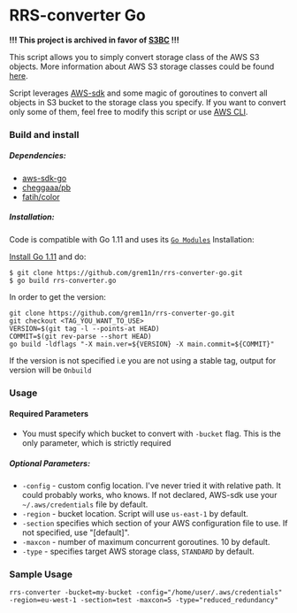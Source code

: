 # RRS-converter Go

**!!! This project is archived in favor of [S3BC](https://github.com/grem11n/s3bc) !!!**

This script allows you to simply convert storage class of the AWS S3 objects. More information
about AWS S3 storage classes could be found [here](http://docs.aws.amazon.com/AmazonS3/latest/dev/storage-class-intro.html).

Script leverages
[AWS-sdk](https://github.com/aws/aws-sdk-go)
and some magic of goroutines to convert all objects in S3 bucket to the storage class you specify. If you want to convert only some of them, feel free to modify this script or use
[AWS CLI](http://www.developmentshack.com/amazon-s3-command-line-optionstipstricks/42).

### Build and install
##### Dependencies:
- [aws-sdk-go](https://github.com/aws/aws-sdk-go)
- [cheggaaa/pb](https://github.com/cheggaaa/pb)
- [fatih/color](https://github.com/fatih/color)


##### Installation:
Code is compatible with Go 1.11 and uses its [`Go Modules`](https://github.com/golang/go/wiki/Modules) Installation:

[Install Go 1.11](https://golang.org/doc/install) and do:
```
$ git clone https://github.com/grem11n/rrs-converter-go.git
$ go build rrs-converter.go
```

In order to get the version:

```
git clone https://github.com/grem11n/rrs-converter-go.git
git checkout <TAG_YOU_WANT_TO_USE>
VERSION=$(git tag -l --points-at HEAD)
COMMIT=$(git rev-parse --short HEAD)
go build -ldflags "-X main.ver=${VERSION} -X main.commit=${COMMIT}"
```

If the version is not specified i.e you are not using a stable tag, output for version will be `Onbuild`

### Usage
#### Required Parameters

- You must specify which bucket to convert with `-bucket` flag. This is the only parameter, which is strictly required

##### Optional Parameters:

- `-config` - custom config location. I've never tried it with relative path. It could probably works, who knows. If not declared, AWS-sdk use your `~/.aws/credentials` file by default.
- `-region` - bucket location. Script will use `us-east-1` by default.
- `-section` specifies which section of your AWS configuration file to use. If not specified, use "[default]".
- `-maxcon` - number of maximum concurrent goroutines. 10 by default.
- `-type` - specifies target AWS storage class, `STANDARD` by default.

### Sample Usage

```
rrs-converter -bucket=my-bucket -config="/home/user/.aws/credentials" -region=eu-west-1 -section=test -maxcon=5 -type="reduced_redundancy"
```
